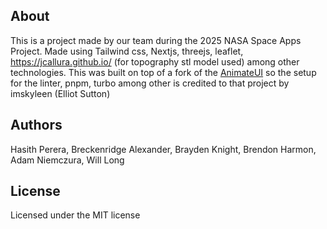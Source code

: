 ## About
This is a project made by our team during the 2025 NASA Space Apps Project. Made using Tailwind css, Nextjs, threejs, leaflet, https://jcallura.github.io/ (for topography stl model used) among other technologies. This was built on top of a fork of the [AnimateUI](https://animate-ui.com/docs) so the setup for the linter, pnpm, turbo among other is credited to that project by imskyleen (Elliot Sutton)

## Authors
Hasith Perera, Breckenridge Alexander, Brayden Knight, Brendon Harmon, Adam Niemczura, Will Long

## License
Licensed under the MIT license
